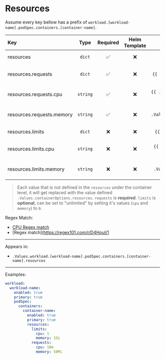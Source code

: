 # Resources

Assume every key bellow has a prefix of `workload.[workload-name].podSpec.containers.[container-name]`.

| Key                       |   Type   | Required | Helm Template |                          Default                           | Description                                  |
| :------------------------ | :------: | :------: | :-----------: | :--------------------------------------------------------: | :------------------------------------------- |
| resources                 |  `dict`  |    ✅    |      ❌       |         `{{ .Values.containerOptions.resources }}`         | Define resources for the container           |
| resources.requests        |  `dict`  |    ✅    |      ❌       |    `{{ .Values.containerOptions.resources.requests }}`     | Define the requests for the container        |
| resources.requests.cpu    | `string` |    ✅    |      ❌       |  `{{ .Values.containerOptions.resources.requests.cpu }}`   | Define the requests.cpu for the container    |
| resources.requests.memory | `string` |    ✅    |      ❌       | `{{ .Values.containerOptions.resources.requests.memory }}` | Define the requests.memory for the container |
| resources.limits          |  `dict`  |    ❌    |      ❌       |     `{{ .Values.containerOptions.resources.limits }}`      | Define the limits for the container          |
| resources.limits.cpu      | `string` |    ❌    |      ❌       |   `{{ .Values.containerOptions.resources.limits.cpu }}`    | Define the limits.cpu for the container      |
| resources.limits.memory   | `string` |    ❌    |      ❌       |  `{{ .Values.containerOptions.resources.limits.memory }}`  | Define the limits.memory for the container   |

> Each value that is not defined in the `resources` under the container level, it will get replaced with the value defined `.Values.containerOptions.resources`.
> `requests` is **required**.
> `limits` is **optional**, can be set to "unlimited" by setting it's values (`cpu` and `memory`) to `0`.

Regex Match:

- [CPU Regex match](https://regex101.com/r/D4HouI/1)
- [Regex match](https://regex101.com/r/D4HouI/1

---

Appears in:

- `.Values.workload.[workload-name].podSpec.containers.[container-name].resources`

---

Examples:

```yaml
workload:
  workload-name:
    enabled: true
    primary: true
    podSpec:
      containers:
        container-name:
          enabled: true
          primary: true
          resources:
            limits:
              cpu: 1
              memory: 1Gi
            requests:
              cpu: 10m
              memory: 50Mi
```
